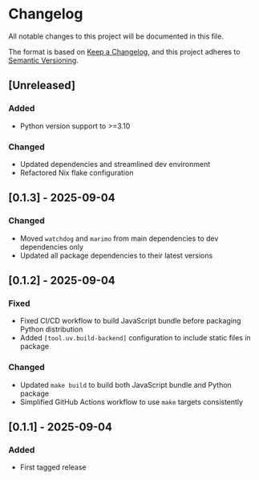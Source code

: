 # Changelog

All notable changes to this project will be documented in this file.

The format is based on [Keep a Changelog](https://keepachangelog.com/en/1.1.0/),
and this project adheres to [Semantic Versioning](https://semver.org/spec/v2.0.0.html).

## [Unreleased]

### Added

- Python version support to >=3.10

### Changed

- Updated dependencies and streamlined dev environment
- Refactored Nix flake configuration

## [0.1.3] - 2025-09-04

### Changed

- Moved `watchdog` and `marimo` from main dependencies to dev dependencies only
- Updated all package dependencies to their latest versions

## [0.1.2] - 2025-09-04

### Fixed

- Fixed CI/CD workflow to build JavaScript bundle before packaging Python distribution
- Added `[tool.uv.build-backend]` configuration to include static files in package

### Changed

- Updated `make build` to build both JavaScript bundle and Python package
- Simplified GitHub Actions workflow to use `make` targets consistently

## [0.1.1] - 2025-09-04

### Added

- First tagged release
